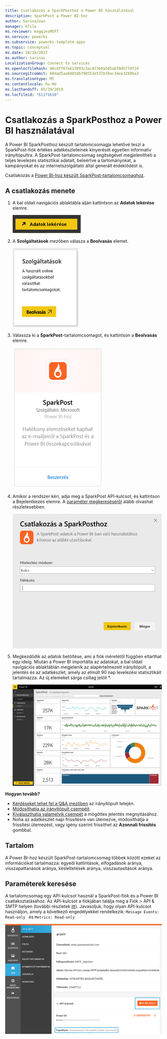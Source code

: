 ```yaml
---
title: Csatlakozás a SparkPosthoz a Power BI használatával
description: SparkPost a Power BI-hoz
author: SarinaJoan
manager: kfile
ms.reviewer: maggiesMSFT
ms.service: powerbi
ms.subservice: powerbi-template-apps
ms.topic: conceptual
ms.date: 10/16/2017
ms.author: sarinas
LocalizationGroup: Connect to services
ms.openlocfilehash: 48cdff67e613093c3ac473b0a505a6f0d57f4f2d
ms.sourcegitcommit: 60dad5aa0d85db790553e537bf8ac34ee3289ba3
ms.translationtype: MT
ms.contentlocale: hu-HU
ms.lasthandoff: 05/29/2019
ms.locfileid: "61171610"
---
```

# <a name="connect-to-sparkpost-with-power-bi"></a>Csatlakozás a SparkPosthoz a Power BI használatával
A Power BI SparkPosthoz készült tartalomcsomagja lehetővé teszi a SparkPost-fiók értékes adatkészleteinek kinyerését egyetlen informatív irányítópultra. A SparkPost-tartalomcsomag segítségével megjelenítheti a teljes levelezés statisztikai adatait, beleértve a tartományokat, a kampányokat és az internetszolgáltató által generált érdeklődést is.

Csatlakozás a [Power BI-hoz készült SparkPost-tartalomcsomaghoz](https://app.powerbi.com/getdata/services/spark-post).

## <a name="how-to-connect"></a>A csatlakozás menete
1. A bal oldali navigációs ablaktábla alján kattintson az **Adatok lekérése** elemre.
   
   ![](media/service-connect-to-sparkpost/getdata.png)
2. A **Szolgáltatások** mezőben válasza a **Beolvasás** elemet.
   
   ![](media/service-connect-to-sparkpost/services.png)
3. Válassza ki a **SparkPost**-tartalomcsomagot, és kattintson a **Beolvasás** elemre. 
   
   ![](media/service-connect-to-sparkpost/sparkpost.png)
4. Amikor a rendszer kéri, adja meg a SparkPost API-kulcsot, és kattintson a Bejelentkezés elemre. A [paraméter megkereséséről](#FindingParams) alább olvashat részletesebben.
   
   ![](media/service-connect-to-sparkpost/creds.png)
5. Megkezdődik az adatok betöltése, ami a fiók méretétől függően eltarthat egy ideig. Miután a Power BI importálta az adatokat, a bal oldali navigációs ablaktáblán megjelenik az alapértelmezett irányítópult, a jelentés és az adatkészlet, amely az elmúlt 90 nap levelezési statisztikáit tartalmazza. Az új elemeket sárga csillag jelöli \*.
   
   ![](media/service-connect-to-sparkpost/dashboard.png)

**Hogyan tovább?**

* [Kérdéseket tehet fel a Q&A mezőben](consumer/end-user-q-and-a.md) az irányítópult tetején.
* [Módosíthatja az irányítópult csempéit](service-dashboard-edit-tile.md).
* [Kiválaszthatja valamelyik csempét](consumer/end-user-tiles.md) a mögöttes jelentés megnyitásához.
* Noha az adatkészlet napi frissítésre van ütemezve, módosíthatja a frissítési ütemezést, vagy igény szerint frissíthet az **Azonnali frissítés** gombbal.

## <a name="whats-included"></a>Tartalom
A Power BI-hoz készült SparkPost-tartalomcsomag többek között ezeket az információkat tartalmazza: egyedi kattintások, elfogadások aránya, visszapattanások aránya, késleltetések aránya, visszautasítások aránya.

<a name="FindingParams"></a>

## <a name="finding-parameters"></a>Paraméterek keresése
A tartalomcsomag egy API-kulcsot használ a SparkPost-fiók és a Power BI csatlakoztatásához. Az API-kulcsot a fiókjában találja meg a Fiók \> API & SMTP helyen (további részletek [itt](https://support.sparkpost.com/customer/portal/articles/1933377-create-api-keys)). Javasoljuk, hogy olyan API-kulcsot használjon, amely a következő engedélyekkel rendelkezik: `Message Events: Read-only ` és `Metrics: Read-only`

![](media/service-connect-to-sparkpost/sparkpost1.png)

